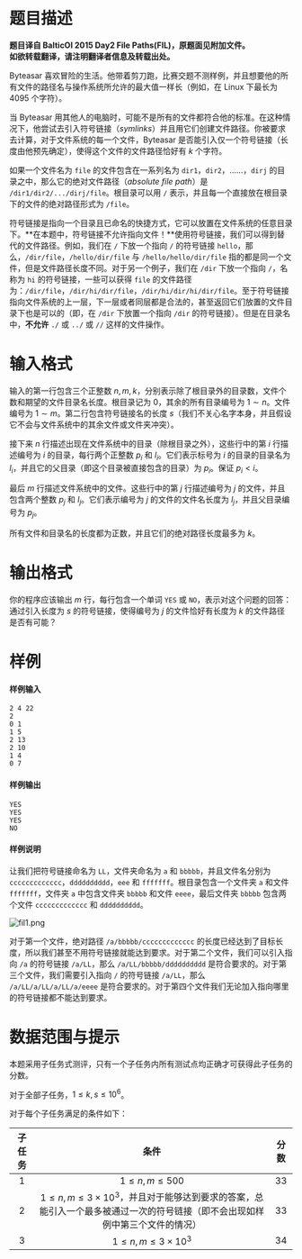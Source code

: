 
# 题目描述

**题目译自 BalticOI 2015 Day2 File Paths(FIL)，原题面见附加文件。**  
**如欲转载翻译，请注明翻译者信息及转载出处。**

Byteasar 喜欢冒险的生活。他带着剪刀跑，比赛交题不测样例，并且想要他的所有文件的路径名与操作系统所允许的最大值一样长（例如，在 Linux 下最长为 $4095$ 个字符）。

当 Byteasar 用其他人的电脑时，可能不是所有的文件都符合他的标准。在这种情况下，他尝试去引入符号链接（*symlinks*）并且用它们创建文件路径。你被要求去计算，对于文件系统的每一个文件，Byteasar 是否能引入仅一个符号链接（长度由他预先确定），使得这个文件的文件路径恰好有 $k$ 个字符。

如果一个文件名为 `file` 的文件包含在一系列名为 `dir1`，`dir2`，……，`dirj` 的目录之中，那么它的绝对文件路径（*absolute file path*）是 `/dir1/dir2/.../dirj/file`。根目录可以用 `/` 表示，并且每一个直接放在根目录下的文件的绝对路径形式为 `/file`。  

符号链接是指向一个目录且已命名的快捷方式，它可以放置在文件系统的任意目录下。**在本题中，符号链接不允许指向文件！**使用符号链接，我们可以得到替代的文件路径。例如，我们在 `/` 下放一个指向 `/` 的符号链接 `hello`，那么，`/dir/file`，`/hello/dir/file` 与 `/hello/hello/dir/file` 指的都是同一个文件，但是文件路径长度不同。对于另一个例子，我们在 `/dir` 下放一个指向 `/`，名称为 `hi` 的符号链接，一些可以获得 `file` 的文件路径为：`/dir/file`，`/dir/hi/dir/file`，`/dir/hi/dir/hi/dir/file`。至于符号链接指向文件系统的上一层，下一层或者同层都是合法的，甚至返回它们放置的文件目录下也是可以的（即，在 `/dir` 下放置一个指向 `/dir` 的符号链接）。但是在目录名中，**不允许** `./` 或 `../` 或 `//` 这样的文件操作。

# 输入格式

输入的第一行包含三个正整数 $n,m,k$，分别表示除了根目录外的目录数，文件个数和期望的文件目录名长度。根目录记为 $0$，其余的所有目录编号为 $1\sim n$。文件编号为 $1\sim m$。第二行包含符号链接名的长度 $s$（我们不关心名字本身，并且假设它不会与文件系统中的其余文件或文件夹冲突）。

接下来 $n$ 行描述出现在文件系统中的目录（除根目录之外），这些行中的第 $i$ 行描述编号为 $i$ 的目录，每行两个正整数 $p_i$ 和 $l_i$。它们表示标号为 $i$ 的目录的目录名为 $l_i$，并且它的父目录（即这个目录被直接包含的目录）为 $p_i$。保证 $p_i\lt i$。

最后 $m$ 行描述文件系统中的文件。这些行中的第 $j$ 行描述编号为 $j$ 的文件，并且包含两个整数 $p_j$ 和 $l_j$。它们表示编号为 $j$ 的文件的文件名长度为 $l_j$，并且父目录编号为 $p_j$。

所有文件和目录名的长度都为正数，并且它们的绝对路径长度最多为 $k$。

# 输出格式

你的程序应该输出 $m$ 行，每行包含一个单词 `YES` 或 `NO`，表示对这个问题的回答：通过引入长度为 $s$ 的符号链接，使得编号为 $j$ 的文件恰好有长度为 $k$ 的文件路径是否有可能？

# 样例

#### 样例输入
```plain
2 4 22
2
0 1
1 5
2 13
2 10
1 4
0 7
```

#### 样例输出
```plain
YES
YES
YES
NO
```

#### 样例说明
让我们把符号链接命名为 `LL`，文件夹命名为 `a` 和 `bbbbb`，并且文件名分别为 `ccccccccccccc`，`dddddddddd`，`eee` 和 `fffffff`。根目录包含一个文件夹 `a` 和文件 `fffffff`，文件夹 `a` 中包含文件夹 `bbbbb` 和文件 `eeee`，最后文件夹 `bbbbb` 包含两个文件 `ccccccccccccc` 和 `dddddddddd`。

![fil1.png](source/loj/2708/img/aHR0cHM6Ly9pLmxvbGkubmV0LzIwMTgvMDcvMDQvNWIzYzg2MjgwZWI0YS5wbmc=.png)

对于第一个文件，绝对路径 `/a/bbbbb/ccccccccccccc` 的长度已经达到了目标长度，所以我们甚至不用符号链接就能达到要求。对于第二个文件，我们可以引入指向 `/a` 的符号链接 `/a/LL`，那么 `/a/LL/bbbbb/dddddddddd` 是符合要求的。对于第三个文件，我们需要引入指向 `/` 的符号链接 `/a/LL`，那么 `/a/LL/a/LL/a/LL/a/eeee` 是符合要求的。对于第四个文件我们无论加入指向哪里的符号链接都不能达到要求。

# 数据范围与提示

本题采用子任务式测评，只有一个子任务内所有测试点均正确才可获得此子任务的分数。

对于全部子任务，$1\le k,s\le 10^6$。

对于每个子任务满足的条件如下：

| 子任务 |                             条件                             | 分数 |
| :----: | :----------------------------------------------------------: | :--: |
|  $1$   |                      $1\le n,m\le 500$                       | $33$ |
|  $2$   | $1\le n,m\le 3\times 10^3$，并且对于能够达到要求的答案，总能引入一个最多被通过一次的符号链接（即不会出现如样例中第三个文件的情况） | $33$ |
|  $3$   |                  $1\le n,m\le 3\times 10^3$                  | $34$ |



